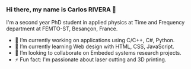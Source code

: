 ### Hi there, my name is Carlos RIVERA 👋
I'm a second year PhD student in applied physics at Time and Frequency department at FEMTO-ST, Besançon, France.

- 🔭 I’m currently working on applications using C/C++, C#, Python.
- 🌱 I’m currently learning Web design with HTML, CSS, JavaScript.
- 👯 I’m looking to collaborate on Embeded systems research projects.
- ⚡ Fun fact: I'm passionate about laser cutting and 3D printing.
